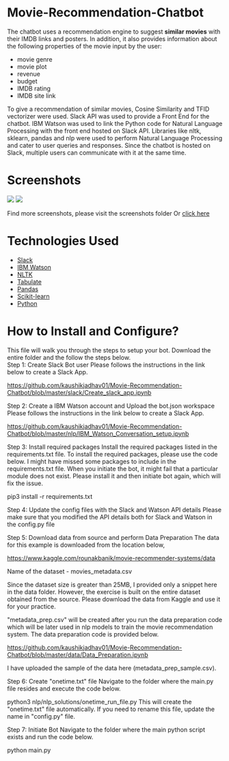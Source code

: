 # Movie-Recommendation-Chatbot
The chatbot uses a recommendation engine to suggest <b>similar movies</b> with their IMDB links and posters. In addition, it also provides information about the following properties of the movie input by the user:
<ul>
<li>movie genre</li>
<li>movie plot</li>
<li>revenue</li>
<li>budget</li>
<li>IMDB rating</li>
<li>IMDB site link</li>
</ul>

To give a recommendation of similar movies, Cosine Similarity and TFID vectorizer were used. Slack API was used to provide a Front End for the chatbot. IBM Watson was used to link the Python code for Natural Language Processing with the front end hosted on Slack API. Libraries like nltk, sklearn, pandas and nlp were used to perform Natural Language Processing and cater to user queries and responses. Since the chatbot is hosted on Slack, multiple users can communicate with it at the same time.

# Screenshots
<img src="https://github.com/kaushikjadhav01/Movie-Recommendation-Chatbot/blob/master/screenshots/banner1.PNG">
<img src="https://github.com/kaushikjadhav01/Movie-Recommendation-Chatbot/blob/master/screenshots/banner2.PNG">

Find more screenshots, please visit the screenshots folder Or <a href="https://github.com/kaushikjadhav01/Movie-Recommendation-Chatbot/blob/master/screenshots/screenshots.pdf">click here</a>

# Technologies Used
<ul>
<li><a href="https://slack.com/intl/en-in/">Slack</a></li>
<li><a href="https://www.ibm.com/watson">IBM Watson</a></li>
<li><a href="https://www.nltk.org/">NLTK</a></li>
<li><a href="https://pypi.org/project/tabulate/">Tabulate</a></li>
<li><a href="https://pandas.pydata.org/">Pandas</a></li>
<li><a href="https://scikit-learn.org/">Scikit-learn</a></li>
<li><a href="https://www.python.org/">Python</a></li>
</ul>

# How to Install and Configure?
This file will walk you through the steps to setup your bot. Download the entire folder and the follow the steps below.<br>
Step 1: Create Slack Bot user
Please follows the instructions in the link below to create a Slack App.

https://github.com/kaushikjadhav01/Movie-Recommendation-Chatbot/blob/master/slack/Create_slack_app.ipynb

Step 2: Create a IBM Watson account and Upload the bot.json workspace
Please follows the instructions in the link below to create a Slack App.

https://github.com/kaushikjadhav01/Movie-Recommendation-Chatbot/blob/master/nlp/IBM_Watson_Conversation_setup.ipynb

Step 3: Install required packages
Install the required packages listed in the requirements.txt file. To install the required packages, please use the code below. I might have missed some packages to include in the requirements.txt file. When you initiate the bot, it might fail that a particular module does not exist. Please install it and then initiate bot again, which will fix the issue.

pip3 install -r requirements.txt

Step 4: Update the config files with the Slack and Watson API details
Please make sure that you modified the API details both for Slack and Watson in the config.py file

Step 5: Download data from source and perform Data Preparation
The data for this example is downloaded from the location below,

https://www.kaggle.com/rounakbanik/movie-recommender-systems/data

Name of the dataset - movies_metadata.csv

Since the dataset size is greater than 25MB, I provided only a snippet here in the data folder. However, the exercise is built on the entire dataset obtained from the source. Please download the data from Kaggle and use it for your practice.

"metadata_prep.csv" will be created after you run the data preparation code which will be later used in nlp models to train the movie recommendation system. The data preparation code is provided below.

https://github.com/kaushikjadhav01/Movie-Recommendation-Chatbot/blob/master/data/Data_Preparation.ipynb

I have uploaded the sample of the data here (metadata_prep_sample.csv).

Step 6: Create "onetime.txt" file
Navigate to the folder where the main.py file resides and execute the code below.

python3 nlp/nlp_solutions/onetime_run_file.py
This will create the "onetime.txt" file automatically. If you need to rename this file, update the name in "config.py" file.

Step 7: Initiate Bot
Navigate to the folder where the main python script exists and run the code below.

python main.py



